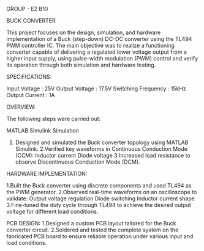 GROUP - E2 B10

BUCK CONVERTER

This project focuses on the design, simulation, and hardware implementation of a Buck (step-down) DC-DC converter using the TL494 PWM controller IC.
The main objective was to realize a functioning converter capable of delivering a regulated lower voltage output from a higher input supply, using pulse-width modulation (PWM) control and verify its operation through both simulation and hardware testing.

SPECIFICATIONS:

Input Voltage : 25V
Output Voltage : 17.5V
Switching Frequency : 15kHz
Output Current : 1A

OVERVIEW:

The following steps were carried out:

MATLAB Simulink Simulation
1. Designed and simulated the Buck converter topology using MATLAB Simulink.
2.Verified key waveforms in Continuous Conduction Mode (CCM):
Inductor current
Diode voltage
3.Increased load resistance to observe Discontinuous Conduction Mode (DCM).

HARDWARE IMPLEMENTATION:

1.Built the Buck converter using discrete components and used TL494 as the PWM generator.
2.Observed real-time waveforms on an oscilloscope to validate:
Output voltage regulation
Diode switching
Inductor current shape
3.Fine-tuned the duty cycle through TL494 to achieve the desired output voltage for different load conditions.

PCB DESIGN:
1.Designed a custom PCB layout tailored for the Buck converter circuit.
2.Soldered and tested the complete system on the fabricated PCB board to ensure reliable operation under various input and load conditions.


